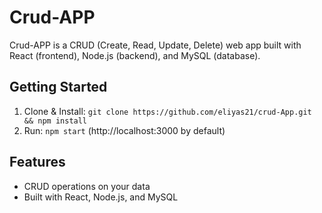 
# Crud-APP

Crud-APP is a CRUD (Create, Read, Update, Delete) web app built with React (frontend), Node.js (backend), and MySQL (database).

## Getting Started

1. Clone & Install: `git clone https://github.com/eliyas21/crud-App.git && npm install`
3. Run: `npm start` (http://localhost:3000 by default)

## Features

* CRUD operations on your data
* Built with React, Node.js, and MySQL
